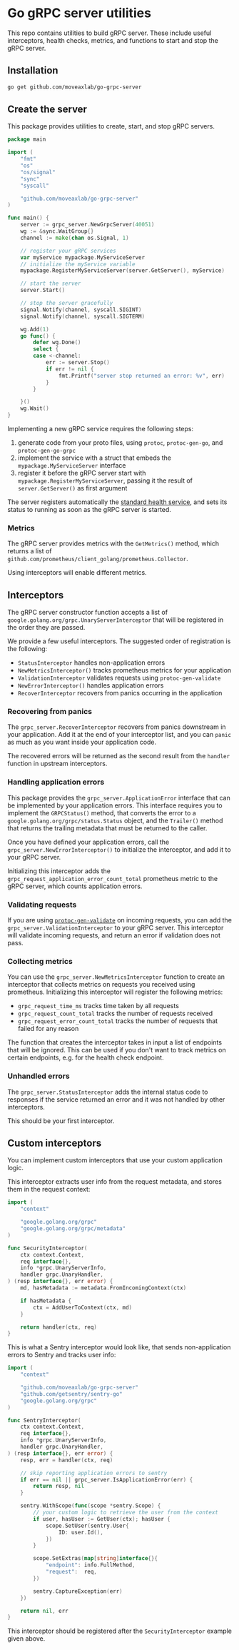# Go gRPC server utilities

This repo contains utilities to build gRPC server.
These include useful interceptors, health checks, metrics,
and functions to start and stop the gRPC server.

## Installation

```bash
go get github.com/moveaxlab/go-grpc-server
```

## Create the server

This package provides utilities to create, start, and stop gRPC servers.

```go
package main

import (
    "fmt"
    "os"
	"os/signal"
	"sync"
	"syscall"

    "github.com/moveaxlab/go-grpc-server"
)

func main() {
    server := grpc_server.NewGrpcServer(40051)
    wg := &sync.WaitGroup{}
    channel := make(chan os.Signal, 1)

    // register your gRPC services
    var myService mypackage.MyServiceServer
    // initialize the myService variable
    mypackage.RegisterMyServiceServer(server.GetServer(), myService)

    // start the server
    server.Start()

    // stop the server gracefully
    signal.Notify(channel, syscall.SIGINT)
	signal.Notify(channel, syscall.SIGTERM)

    wg.Add(1)
    go func() {
        defer wg.Done()
        select {
		case <-channel:
            err := server.Stop()
            if err != nil {
                fmt.Printf("server stop returned an error: %v", err)
            }
		}

    }()
    wg.Wait()
}
```

Implementing a new gRPC service requires the following steps:

1. generate code from your proto files, using `protoc`, `protoc-gen-go`, and `protoc-gen-go-grpc`
2. implement the service with a struct that embeds the `mypackage.MyServiceServer` interface
3. register it before the gRPC server start with `mypackage.RegisterMyServiceServer`,
   passing it the result of `server.GetServer()` as first argument

The server registers automatically the [standard health service](https://grpc.io/docs/guides/health-checking/),
and sets its status to running as soon as the gRPC server is started.

### Metrics

The gRPC server provides metrics with the `GetMetrics()` method,
which returns a list of `github.com/prometheus/client_golang/prometheus.Collector`.

Using interceptors will enable different metrics.

## Interceptors

The gRPC server constructor function accepts a list of `google.golang.org/grpc.UnaryServerInterceptor`
that will be registered in the order they are passed.

We provide a few useful interceptors.
The suggested order of registration is the following:

- `StatusInterceptor` handles non-application errors
- `NewMetricsInterceptor()` tracks prometheus metrics for your application
- `ValidationInterceptor` validates requests using `protoc-gen-validate`
- `NewErrorInterceptor()` handles application errors
- `RecoverInterceptor` recovers from panics occurring in the application

### Recovering from panics

The `grpc_server.RecoverInterceptor` recovers from panics downstream in your application.
Add it at the end of your interceptor list, and you can `panic` as much as you want
inside your application code.

The recovered errors will be returned as the second result from the `handler` function
in upstream interceptors.

### Handling application errors

This package provides the `grpc_server.ApplicationError` interface that can be implemented
by your application errors. This interface requires you to implement the `GRPCStatus()`
method, that converts the error to a `google.golang.org/grpc/status.Status` object,
and the `Trailer()` method that returns the trailing metadata that must be returned to the caller.

Once you have defined your application errors, call the `grpc_server.NewErrorInterceptor()`
to initialize the interceptor, and add it to your gRPC server.

Initializing this interceptor adds the `grpc_request_application_error_count_total` prometheus metric
to the gRPC server, which counts application errors.

### Validating requests

If you are using [`protoc-gen-validate`](https://github.com/bufbuild/protoc-gen-validate)
on incoming requests, you can add the `grpc_server.ValidationInterceptor` to your gRPC server.
This interceptor will validate incoming requests, and return an error if validation does not pass.

### Collecting metrics

You can use the `grpc_server.NewMetricsInterceptor` function to create an interceptor
that collects metrics on requests you received using prometheus.
Initializing this interceptor will register the following metrics:

- `grpc_request_time_ms` tracks time taken by all requests
- `grpc_request_count_total` tracks the number of requests received
- `grpc_request_error_count_total` tracks the number of requests that failed for any reason

The function that creates the interceptor takes in input
a list of endpoints that will be ignored.
This can be used if you don't want to track metrics on certain endpoints,
e.g. for the health check endpoint.

### Unhandled errors

The `grpc_server.StatusInterceptor` adds the internal status code to responses
if the service returned an error and it was not handled by other interceptors.

This should be your first interceptor.

## Custom interceptors

You can implement custom interceptors that use your custom application logic.

This interceptor extracts user info from the request metadata,
and stores them in the request context:

```go
import (
	"context"

	"google.golang.org/grpc"
	"google.golang.org/grpc/metadata"
)

func SecurityInterceptor(
    ctx context.Context,
    req interface{},
    info *grpc.UnaryServerInfo,
    handler grpc.UnaryHandler,
) (resp interface{}, err error) {
    md, hasMetadata := metadata.FromIncomingContext(ctx)

    if hasMetadata {
        ctx = AddUserToContext(ctx, md)
    }

    return handler(ctx, req)
}
```

This is what a Sentry interceptor would look like,
that sends non-application errors to Sentry and tracks user info:

```go
import (
	"context"

    "github.com/moveaxlab/go-grpc-server"
	"github.com/getsentry/sentry-go"
	"google.golang.org/grpc"
)

func SentryInterceptor(
    ctx context.Context,
    req interface{},
    info *grpc.UnaryServerInfo,
    handler grpc.UnaryHandler,
) (resp interface{}, err error) {
    resp, err = handler(ctx, req)

    // skip reporting application errors to sentry
    if err == nil || grpc_server.IsApplicationError(err) {
        return resp, nil
    }

    sentry.WithScope(func(scope *sentry.Scope) {
        // your custom logic to retrieve the user from the context
        if user, hasUser := GetUser(ctx); hasUser {
            scope.SetUser(sentry.User{
                ID: user.Id(),
            })
        }

        scope.SetExtras(map[string]interface{}{
            "endpoint": info.FullMethod,
            "request":  req,
        })

        sentry.CaptureException(err)
    })

    return nil, err
}
```

This interceptor should be registered after the `SecurityInterceptor` example given above.
